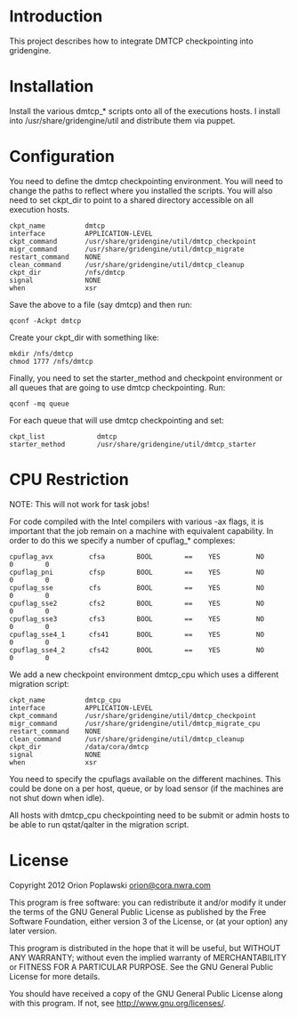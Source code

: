 Introduction
================

This project describes how to integrate DMTCP checkpointing into gridengine.

Installation
============

Install the various dmtcp\_\* scripts onto all of the executions hosts.  I
install into /usr/share/gridengine/util and distribute them via puppet.

Configuration
=============

You need to define the dmtcp checkpointing environment.  You will need to
change the paths to reflect where you installed the scripts.  You will also
need to set ckpt\_dir to point to a shared directory accessible on all execution
hosts.

    ckpt_name          dmtcp
    interface          APPLICATION-LEVEL
    ckpt_command       /usr/share/gridengine/util/dmtcp_checkpoint
    migr_command       /usr/share/gridengine/util/dmtcp_migrate
    restart_command    NONE
    clean_command      /usr/share/gridengine/util/dmtcp_cleanup
    ckpt_dir           /nfs/dmtcp
    signal             NONE
    when               xsr

Save the above to a file (say dmtcp) and then run:

    qconf -Ackpt dmtcp

Create your ckpt\_dir with something like:

    mkdir /nfs/dmtcp
    chmod 1777 /nfs/dmtcp

Finally, you need to set the starter\_method and checkpoint environment or all 
queues that are going to use dmtcp checkpointing.  Run:

    qconf -mq queue

For each queue that will use dmtcp checkpointing and set:

    ckpt_list             dmtcp
    starter_method        /usr/share/gridengine/util/dmtcp_starter

CPU Restriction
===============

NOTE: This will not work for task jobs!

For code compiled with the Intel compilers with various -ax flags, it is important that 
the job remain on a machine with equivalent capability.  In order to do this we specify
a number of cpuflag_\* complexes:

    cpuflag_avx         cfsa        BOOL        ==    YES         NO         0        0
    cpuflag_pni         cfsp        BOOL        ==    YES         NO         0        0
    cpuflag_sse         cfs         BOOL        ==    YES         NO         0        0
    cpuflag_sse2        cfs2        BOOL        ==    YES         NO         0        0
    cpuflag_sse3        cfs3        BOOL        ==    YES         NO         0        0
    cpuflag_sse4_1      cfs41       BOOL        ==    YES         NO         0        0
    cpuflag_sse4_2      cfs42       BOOL        ==    YES         NO         0        0

We add a new checkpoint environment dmtcp_cpu which uses a different migration script:

    ckpt_name          dmtcp_cpu
    interface          APPLICATION-LEVEL
    ckpt_command       /usr/share/gridengine/util/dmtcp_checkpoint
    migr_command       /usr/share/gridengine/util/dmtcp_migrate_cpu
    restart_command    NONE
    clean_command      /usr/share/gridengine/util/dmtcp_cleanup
    ckpt_dir           /data/cora/dmtcp
    signal             NONE
    when               xsr

You need to specify the cpuflags available on the different machines.  This could be done
on a per host, queue, or by load sensor (if the machines are not shut down when idle).

All hosts with dmtcp_cpu checkpointing need to be submit or admin hosts to be able to run
qstat/qalter in the migration script.

License
=======

Copyright 2012 Orion Poplawski <orion@cora.nwra.com>

This program is free software: you can redistribute it and/or modify
it under the terms of the GNU General Public License as published by
the Free Software Foundation, either version 3 of the License, or
(at your option) any later version.

This program is distributed in the hope that it will be useful,
but WITHOUT ANY WARRANTY; without even the implied warranty of
MERCHANTABILITY or FITNESS FOR A PARTICULAR PURPOSE.  See the
GNU General Public License for more details.

You should have received a copy of the GNU General Public License
along with this program.  If not, see <http://www.gnu.org/licenses/>.
